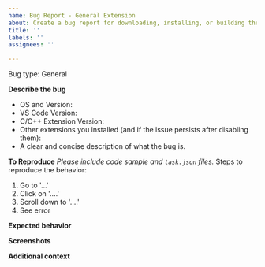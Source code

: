 ```yaml
---
name: Bug Report - General Extension
about: Create a bug report for downloading, installing, or building the extension.
title: ''
labels: ''
assignees: ''

---
```


Bug type: General

<!-- Prior to creating a bug report, please review:
📝 Existing issues at https://github.com/Microsoft/vscode-cpptools/issues
📜 Our documentation at https://code.visualstudio.com/docs/languages/cpp
📙 FAQs at https://code.visualstudio.com/docs/cpp/faq-cpp
-->


**Describe the bug**
- OS and Version:
- VS Code Version:
- C/C++ Extension Version:
- Other extensions you installed (and if the issue persists after disabling them):
- A clear and concise description of what the bug is.


**To Reproduce**
*Please include code sample and `task.json` files.*
Steps to reproduce the behavior:
1. Go to '...'
2. Click on '....'
3. Scroll down to '....'
4. See error


**Expected behavior**
<!-- A clear and concise description of what you expected to happen. -->


**Screenshots**
<!-- If applicable, add screenshots to help explain your problem. -->


**Additional context**
<!-- Add any other context about the problem here including log messages from the Output window. -->
